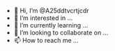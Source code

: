 - 👋 Hi, I’m @A25ddtvcrtjcdr
- 👀 I’m interested in ...
- 🌱 I’m currently learning ...
- 💞️ I’m looking to collaborate on ...
- 📫 How to reach me ...

<!---
A25ddtvcrtjcdr/A25ddtvcrtjcdr is a ✨ special ✨ repository because its `README.md` (this file) appears on your GitHub profile.
You can click the Preview link to take a look at your changes.
--->
